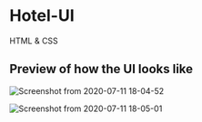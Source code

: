# Hotel-UI
HTML &amp; CSS

## Preview of how the UI looks like
![Screenshot from 2020-07-11 18-04-52](https://user-images.githubusercontent.com/29919486/87227376-2ff6a400-c3a3-11ea-96cf-30ec27582c31.png)

![Screenshot from 2020-07-11 18-05-01](https://user-images.githubusercontent.com/29919486/87227393-54528080-c3a3-11ea-862b-8f0d08c76fbc.png)
